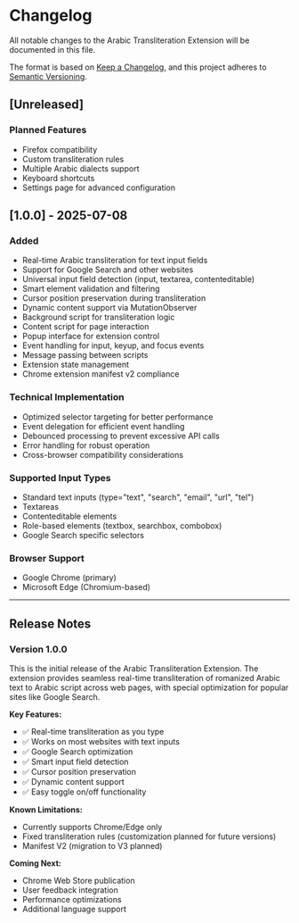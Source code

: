 # Changelog

All notable changes to the Arabic Transliteration Extension will be documented in this file.

The format is based on [Keep a Changelog](https://keepachangelog.com/en/1.0.0/),
and this project adheres to [Semantic Versioning](https://semver.org/spec/v2.0.0.html).

## [Unreleased]

### Planned Features
- Firefox compatibility
- Custom transliteration rules
- Multiple Arabic dialects support
- Keyboard shortcuts
- Settings page for advanced configuration

## [1.0.0] - 2025-07-08

### Added
- Real-time Arabic transliteration for text input fields
- Support for Google Search and other websites
- Universal input field detection (input, textarea, contenteditable)
- Smart element validation and filtering
- Cursor position preservation during transliteration
- Dynamic content support via MutationObserver
- Background script for transliteration logic
- Content script for page interaction
- Popup interface for extension control
- Event handling for input, keyup, and focus events
- Message passing between scripts
- Extension state management
- Chrome extension manifest v2 compliance

### Technical Implementation
- Optimized selector targeting for better performance
- Event delegation for efficient event handling
- Debounced processing to prevent excessive API calls
- Error handling for robust operation
- Cross-browser compatibility considerations

### Supported Input Types
- Standard text inputs (type="text", "search", "email", "url", "tel")
- Textareas
- Contenteditable elements
- Role-based elements (textbox, searchbox, combobox)
- Google Search specific selectors

### Browser Support
- Google Chrome (primary)
- Microsoft Edge (Chromium-based)

---

## Release Notes

### Version 1.0.0
This is the initial release of the Arabic Transliteration Extension. The extension provides seamless real-time transliteration of romanized Arabic text to Arabic script across web pages, with special optimization for popular sites like Google Search.

**Key Features:**
- ✅ Real-time transliteration as you type
- ✅ Works on most websites with text inputs
- ✅ Google Search optimization
- ✅ Smart input field detection
- ✅ Cursor position preservation
- ✅ Dynamic content support
- ✅ Easy toggle on/off functionality

**Known Limitations:**
- Currently supports Chrome/Edge only
- Fixed transliteration rules (customization planned for future versions)
- Manifest V2 (migration to V3 planned)

**Coming Next:**
- Chrome Web Store publication
- User feedback integration
- Performance optimizations
- Additional language support
